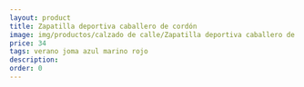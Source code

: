 ```yaml
---
layout: product
title: Zapatilla deportiva caballero de cordón
image: img/productos/calzado de calle/Zapatilla deportiva caballero de cordón=34 =verano joma azul marino rojo.webp
price: 34 
tags: verano joma azul marino rojo
description: 
order: 0
---
```

